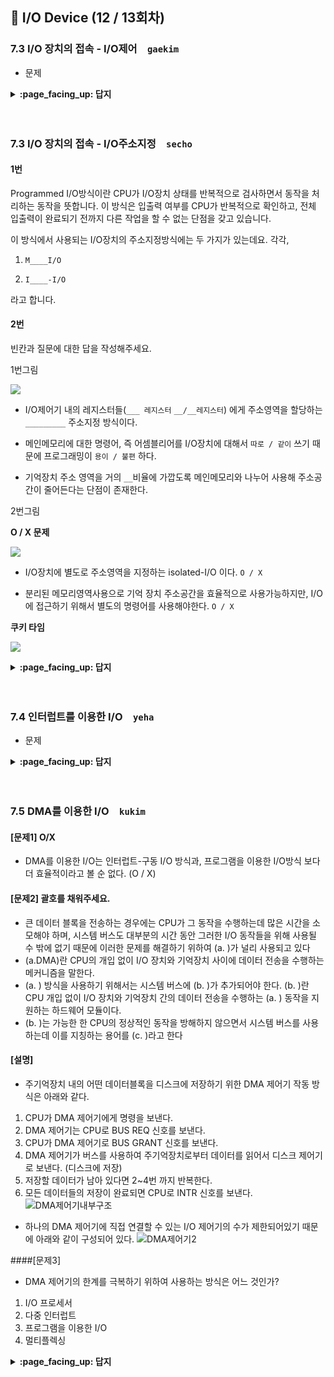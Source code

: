 ## 🦄 I/O Device (12 / 13회차)





### 7.3 I/O 장치의 접속 - I/O제어　`gaekim`

+ 문제

<details>
<summary> <b> :page_facing_up: 답지 </b>  </summary>
<div markdown="1">

- 답지

</div>
</details>
<br><br>



### 7.3 I/O 장치의 접속 - I/O주소지정　`secho`

#### 1번

Programmed I/O방식이란 CPU가 I/O장치 상태를 반복적으로 검사하면서 동작을 처리하는  동작을 뜻합니다. 이 방식은 입출력 여부를 CPU가 반복적으로 확인하고, 전체 입출력이 완료되기 전까지 다른 작업을 할 수 없는 단점을 갖고 있습니다.

이 방식에서 사용되는 I/O장치의 주소지정방식에는 두 가지가 있는데요. 각각,

1. `M____I/O`

2. `I____-I/O`

라고 합니다.



#### 2번

빈칸과 질문에 대한 답을 작성해주세요.



1번그림 

![](https://images.velog.io/images/secho/post/64a83a02-331c-4116-998d-7187e0ae8424/%E1%84%89%E1%85%B3%E1%84%8F%E1%85%B3%E1%84%85%E1%85%B5%E1%86%AB%E1%84%89%E1%85%A3%E1%86%BA%202021-01-03%20%E1%84%8B%E1%85%A9%E1%84%92%E1%85%AE%203.33.01.png)

- I/O제어기 내의 레지스터들(`___ 레지스터` `__/__레지스터`) 에게 주소영역을 할당하는 `_________`  주소지정 방식이다.

- 메인메모리에 대한 명령어, 즉 어셈블리어를 I/O장치에 대해서 `따로 / 같이` 쓰기 때문에 프로그래밍이 `용이 / 불편` 하다.

- 기억장치 주소 영역을 거의 `__`비율에 가깝도록 메인메모리와 나누어 사용해 주소공간이 줄어든다는 단점이 존재한다.



2번그림

**O / X 문제**

![](https://images.velog.io/images/secho/post/90e18c3e-4e7f-4a29-8aaa-be881a24e22d/%E1%84%89%E1%85%B3%E1%84%8F%E1%85%B3%E1%84%85%E1%85%B5%E1%86%AB%E1%84%89%E1%85%A3%E1%86%BA%202021-01-03%20%E1%84%8B%E1%85%A9%E1%84%92%E1%85%AE%203.41.25.png)

- I/O장치에 별도로 주소영역을 지정하는 isolated-I/O 이다. `O / X `

- 분리된 메모리영역사용으로 기억 장치 주소공간을 효율적으로 사용가능하지만, I/O에 접근하기 위해서 별도의 명령어를 사용해야한다. ` O / X `



**쿠키 타임**

![](https://images.velog.io/images/secho/post/27608b71-bca2-479d-8961-62e9079039cd/%E1%84%89%E1%85%B3%E1%84%8F%E1%85%B3%E1%84%85%E1%85%B5%E1%86%AB%E1%84%89%E1%85%A3%E1%86%BA%202021-01-03%20%E1%84%8B%E1%85%A9%E1%84%92%E1%85%AE%203.50.16.png)



<details>
<summary> <b> :page_facing_up: 답지 </b>  </summary>
<div markdown="1">

#### 1번

Programmed I/O방식이란 CPU가 I/O장치 상태를 반복적으로 검사하면서 동작을 처리하는  동작을 뜻합니다. 이 방식은 입출력 여부를 CPU가 반복적으로 확인하고, 전체 입출력이 완료되기 전까지 다른 작업을 할 수 없는 단점을 갖고 있습니다.

이 방식에서 사용되는 I/O장치의 주소지정방식에는 두 가지가 있는데요. 각각,

1. `memory-mapped-I/O`

2. `Isolated-I/O`

라고 합니다.



#### 2번

빈칸과 질문에 대한 답을 작성해주세요.



1번그림 

![](https://images.velog.io/images/secho/post/64a83a02-331c-4116-998d-7187e0ae8424/%E1%84%89%E1%85%B3%E1%84%8F%E1%85%B3%E1%84%85%E1%85%B5%E1%86%AB%E1%84%89%E1%85%A3%E1%86%BA%202021-01-03%20%E1%84%8B%E1%85%A9%E1%84%92%E1%85%AE%203.33.01.png)

- I/O제어기 내의 레지스터들(`데이터 레지스터` `상태/제어레지스터`) 에게 주소영역을 할당하는 `memory-mapped io`  주소지정 방식이다.

- 메인메모리에 대한 명령어, 즉 어셈블리어를 I/O장치에 대해서 `따로 / |같이|` 쓰기 때문에 프로그래밍이 `|용이| / 불편` 하다.

- 기억장치 주소 영역을 거의 `절반``비율에 가깝도록 메인메모리와 나누어 사용해 주소공간이 줄어든다는 단점이 존재한다.



2번그림

**O / X 문제**

![](https://images.velog.io/images/secho/post/90e18c3e-4e7f-4a29-8aaa-be881a24e22d/%E1%84%89%E1%85%B3%E1%84%8F%E1%85%B3%E1%84%85%E1%85%B5%E1%86%AB%E1%84%89%E1%85%A3%E1%86%BA%202021-01-03%20%E1%84%8B%E1%85%A9%E1%84%92%E1%85%AE%203.41.25.png)

- I/O장치에 별도로 주소영역을 지정하는 isolated-I/O 이다. `|O| / X `

- 분리된 메모리영역사용으로 기억 장치 주소공간을 효율적으로 사용가능하지만, I/O에 접근하기 위해서 별도의 명령어를 사용해야한다. ` |O| / X `



[출처](http://jidum.com/jidums/view.do?jidumId=467)

</div>
</details>
<br><br>



### 7.4 인터럽트를 이용한 I/O　`yeha`

+ 문제

<details>
<summary> <b> :page_facing_up: 답지 </b>  </summary>
<div markdown="1">

- 답지

</div>
</details>
<br><br>



### 7.5 DMA를 이용한 I/O　`kukim`


#### [문제1] O/X
- DMA를 이용한 I/O는 인터럽트-구동 I/O 방식과, 프로그램을 이용한 I/O방식 보다 더 효율적이라고 볼 순 없다. (O / X)

#### [문제2] 괄호를 채워주세요.
- 큰 데이터 블록을 전송하는 경우에는 CPU가 그 동작을 수행하는데 많은 시간을 소모해야 하며, 시스템 버스도 대부분의 시간 동안 그러한 I/O 동작들을 위해 사용될 수 밖에 없기 때문에 이러한 문제를 해결하기 위하여 (a. )가 널리 사용되고 있다
- (a.DMA)란 CPU의 개입 없이 I/O 장치와 기억장치 사이에 데이터 전송을 수행하는 메커니즘을 말한다.
- (a. ) 방식을 사용하기 위해서는 시스템 버스에 (b. )가 추가되어야 한다. (b. )란 CPU 개입 없이 I/O 장치와 기억장치 간의 데이터 전송을 수행하는 (a. ) 동작을 지원하는 하드웨어 모듈이다.
- (b. )는 가능한 한 CPU의 정상적인 동작을 방해하지 않으면서 시스템 버스를 사용하는데 이를 지칭하는 용어를 (c. )라고 한다

#### [설명]
- 주기억장치 내의 어떤 데이터블록을 디스크에 저장하기 위한 DMA 제어기 작동 방식은 아래와 같다.

1. CPU가 DMA 제어기에게 명령을 보낸다.
2. DMA 제어기는 CPU로 BUS REQ 신호를 보낸다.
3. CPU가 DMA 제어기로 BUS GRANT 신호를 보낸다.
4. DMA 제어기가 버스를 사용하여 주기억장치로부터 데이터를 읽어서 디스크 제어기로 보낸다. (디스크에 저장)
5. 저장할 데이터가 남아 있다면 2~4번 까지 반복한다.
6. 모든 데이터들의 저장이 완료되면 CPU로 INTR 신호를 보낸다.
![DMA제어기내부구조](https://user-images.githubusercontent.com/57086195/103475139-c6090580-4ded-11eb-9ded-3e437ccde65e.png)

- 하나의 DMA 제어기에 직접 연결할 수 있는 I/O 제어기의 수가 제한되어있기 때문에 아래와 같이 구성되어 있다.
![DMA제어기2](https://user-images.githubusercontent.com/57086195/103475146-da4d0280-4ded-11eb-8375-72ec76931e65.png)

####[문제3]
- DMA 제어기의 한계를 극복하기 위하여 사용하는 방식은 어느 것인가?
1.  I/O 프로세서
2. 다중 인터럽트
3. 프로그램을 이용한 I/O
4. 멀티플렉싱


<details>
<summary> <b> :page_facing_up: 답지 </b>  </summary>
<div markdown="1">

#### [문제1] O/X
- DMA를 이용한 I/O는 인터럽트-구동 I/O 방식과, 프로그램을 이용한 I/O방식 보다 더 효율적이라고 볼 순 없다. (O / X)
- (X) 효율적이다. 왜냐하면 인터럽트와 프로그램을 이용한 I/O 방식은 CPU가 직접 개입해야하기 때문이다. ####[문제1]

#### [문제2] 괄호를 채워주세요.
- 큰 데이터 블록을 전송하는 경우에는 CPU가 그 동작을 수행하는데 많은 시간을 소모해야 하며, 시스템 버스도 대부분의 시간 동안 그러한 I/O 동작들을 위해 사용될 수 밖에 없기 때문에 이러한 문제를 해결하기 위하여 (a.직접기억장치액세스(Direct Memory Access: DMA)가 널리 사용되고 있다
- (a.DMA)란 CPU의 개입 없이 I/O 장치와 기억장치 사이에 데이터 전송을 수행하는 메커니즘을 말한다.
- (a. DMA) 방식을 사용하기 위해서는 시스템 버스에 (b. DMA 버스)가 추가되어야 한다. (b.DMA 제어기)란 CPU 개입 없이 I/O 장치와 기억장치 간의 데이터 전송을 수행하는 (a. DMA) 동작을 지원하는 하드웨어 모듈이다.
- (b. DMA 제어기)는 가능한 한 CPU의 정상적인 동작을 방해하지 않으면서 시스템 버스를 사용하는데 이를 지칭하는 용어를 (c. 사이클 스털링(cycle stealing) : CPU가 시스템 버스를 사용하지 않는 동안에 DMA 제어기가 버스를 사용함)라고 한다

#### [설명]
- 주기억장치 내의 어떤 데이터블록을 디스크에 저장하기 위한 DMA 제어기 작동 방식은 아래와 같다.

1. CPU가 DMA 제어기에게 명령을 보낸다.
2. DMA 제어기는 CPU로 BUS REQ 신호를 보낸다.
3. CPU가 DMA 제어기로 BUS GRANT 신호를 보낸다.
4. DMA 제어기가 버스를 사용하여 주기억장치로부터 데이터를 읽어서 디스크 제어기로 보낸다. (디스크에 저장)
5. 저장할 데이터가 남아 있다면 2~4번 까지 반복한다.
6. 모든 데이터들의 저장이 완료되면 CPU로 INTR 신호를 보낸다.
![DMA제어기내부구조](https://user-images.githubusercontent.com/57086195/103475139-c6090580-4ded-11eb-9ded-3e437ccde65e.png)

- 하나의 DMA 제어기에 직접 연결할 수 있는 I/O 제어기의 수가 제한되어있기 때문에 아래와 같이 구성되어 있다.
![DMA제어기2](https://user-images.githubusercontent.com/57086195/103475146-da4d0280-4ded-11eb-8375-72ec76931e65.png)

####[문제3]
- DMA 제어기의 한계를 극복하기 위하여 사용하는 방식은 어느 것인가?
1.  I/O 프로세서
2. 다중 인터럽트
3. 프로그램을 이용한 I/O
4. 멀티플렉싱

- 정답 : 1. I/O 프로세서
- DMA 제어기의 한계는 데이터 전송에 문제가 있었다. I/O 장치들은 종류가 다양한 만큼 각각의 속도와, 제어 방법도 다양했다. 따라서 간단한 구조인 DMA 제어기로 지원하는 데는 한계가 있었다.
- 또한 디스크 쓰기 or 읽기 동작의 경우 데이터 블록의 크기가 512바이트 이상이었기 때문에 그 데이터들의 더 큰 임시 버퍼 공간이 필요했다. 따라서 이를 해결하기 위해 DMA 제어기를 확장시킨 I/O 프로세서(IOP)를 사용하고 있다. 이는 I/O 채널 이라고도 부른다.

![IOP](https://user-images.githubusercontent.com/57086195/103475191-695a1a80-4dee-11eb-9f41-c460c45adf3f.png)

</div>
</details>
<br><br>

